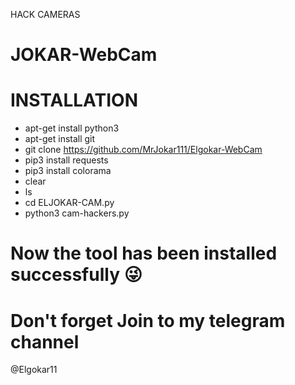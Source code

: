 HACK CAMERAS
# JOKAR-WebCam

# INSTALLATION
- apt-get install python3
- apt-get install git
- git clone https://github.com/MrJokar111/Elgokar-WebCam
- pip3 install requests
- pip3 install colorama
- clear
- ls
- cd ELJOKAR-CAM.py
- python3 cam-hackers.py


# Now the tool has been installed successfully 😜


# Don't forget Join to my telegram channel 
@Elgokar11
